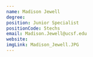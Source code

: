```yaml
---
name: Madison Jewell
degree:
position: Junior Specialist
positionCode: 5techs
email: Madison.Jewell@ucsf.edu
website:
imgLink: Madison_Jewell.JPG
---
```

